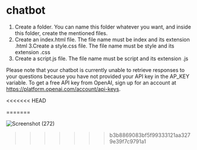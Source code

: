 # chatbot

1. Create a folder. You can name this folder whatever you want, and inside this folder, create the mentioned files.
2. Create an index.html file. The file name must be index and its extension .html
3.Create a style.css file. The file name must be style and its extension .css
4. Create a script.js file. The file name must be script and its extension .js

Please note that your chatbot is currently unable to retrieve responses to your questions because you have not provided your API key in the AP_KEY variable. To get a free API key from OpenAI, sign up for an account at https://platform.openai.com/account/api-keys.

<<<<<<< HEAD

=======

![Screenshot (272)](https://github.com/supreetvajjarmatti/chatbot/assets/119556076/cb152bf0-ebde-454a-85aa-80e6a53b7ef1)
>>>>>>> b3b8869083bf5f99333121aa3279e39f7c9791a1


